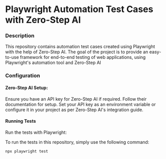 # Playwright Automation Test Cases with Zero-Step AI
### Description

This repository contains automation test cases created using Playwright with the help of Zero-Step AI. The goal of the project is to provide an easy-to-use framework for end-to-end testing of web applications, using Playwright's automation tool and Zero-Step AI

### Configuration

#### Zero-Step AI Setup:

Ensure you have an API key for Zero-Step AI if required. Follow their documentation for setup.
Set your API key as an environment variable or configure it in your project as per Zero-Step AI's integration guide.




 #### Running Tests
Run the tests with Playwright:

To run the tests in this repository, simply use the following command:

```bash
npx playwright test
